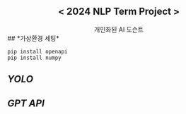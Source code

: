 <div align="center">
<h2>< 2024 NLP Term Project ></h2>
개인화된 AI 도슨트
</div>
## *가상환경 세팅*

```
pip install openapi
pip install numpy
```



## *YOLO*



## *GPT API*





